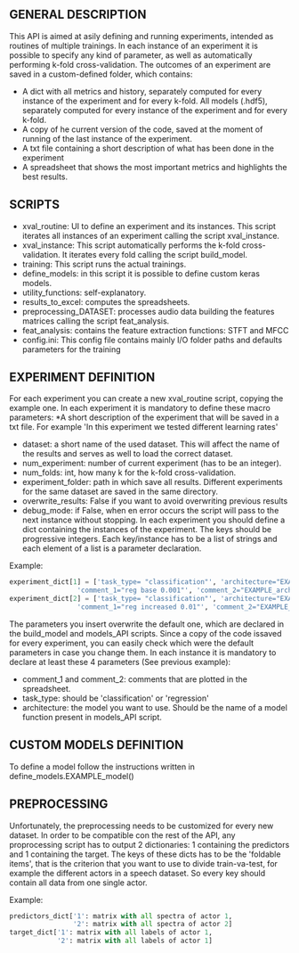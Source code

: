 ## GENERAL DESCRIPTION
This API is aimed at asily defining and running experiments, intended as routines
of multiple trainings. In each instance of an experiment it is possible to specify any kind
of parameter, as well as automatically performing k-fold cross-validation. The outcomes
of an experiment are saved in a custom-defined folder, which contains:
* A dict with all metrics and history, separately computed for every instance of the experiment and for every k-fold. All models (.hdf5), separately computed for every instance of the experiment and for every k-fold.
* A copy of he current version of the code, saved at the moment of running of the last instance of the experiment.
* A txt file containing a short description of what has been done in the experiment
* A spreadsheet that shows the most important metrics and highlights the best results.


## SCRIPTS
* xval_routine: UI to define an experiment and its instances. This script iterates all instances of an experiment calling the script xval_instance.
* xval_instance: This script automatically performs the k-fold cross-validation. It iterates every fold calling the script build_model.
* training: This script runs the actual trainings.
* define_models: in this script it is possible to define custom keras models.
* utility_functions: self-explanatory.
* results_to_excel: computes the spreadsheets.
* preprocessing_DATASET: processes audio data building the features matrices calling the script feat_analysis.
* feat_analysis: contains the feature extraction functions: STFT and MFCC
* config.ini: This config file contains mainly I/O folder paths and defaults parameters for the training


## EXPERIMENT DEFINITION
For each experiment you can create a new xval_routine script, copying the example one.
In each experiment it is mandatory to define these macro parameters:
*A short description of the experiment that will be saved in a txt file. For example 'In this experiment we tested different learning rates'
* dataset: a short name of the used dataset. This will affect the name of the results and serves as well to load the correct dataset.
* num_experiment: number of current experiment (has to be an integer).
* num_folds: int, how many k for the k-fold cross-validation.
* experiment_folder: path in which save all results. Different experiments for the same dataset are saved in the same directory.
* overwrite_results: False if you want to avoid overwriting previous results
* debug_mode: if False, when en error occurs the script will pass to the next instance without stopping.
In each experiment you should define a dict containing the instances of the experiment. The keys should be progressive integers.
Each key/instance has to be a list of strings and each element of a list is a parameter declaration.

Example:
```python
experiment_dict[1] = ['task_type= "classification"', 'architecture="EXAMPLE_model"',
                 'comment_1="reg base 0.001"', 'comment_2="EXAMPLE_architecture"','regularization_lambda="0.001"']
experiment_dict[2] = ['task_type= "classification"', 'architecture="EXAMPLE_model"',
                 'comment_1="reg increased 0.01"', 'comment_2="EXAMPLE_architecture"','regularization_lambda="0.01"']

```

The parameters you insert overwrite the default one, which are declared in the build_model and models_API scripts. Since a copy of the code issaved for every experiment, you can easily check which were the default parameters in case you change them.
In each instance it is mandatory to declare at least these 4 parameters (See previous example):
* comment_1 and comment_2: comments that are plotted in the spreadsheet.
* task_type: should be 'classification' or 'regression'
* architecture: the model you want to use. Should be the name of a model function present in models_API script.

## CUSTOM MODELS DEFINITION
To define a model follow the instructions written in define_models.EXAMPLE_model()


## PREPROCESSING
Unfortunately, the preprocessing needs to be customized for every new dataset. In order to be compatible con the rest of the API, any proprocessing script has to output 2 dictionaries: 1 containing the predictors and 1 containing the target. The keys of these dicts has to be the 'foldable items', that is the criterion that you want to use to divide train-va-test, for example the different actors in a speech dataset. So every key should contain all data from one single actor.

Example:
```python
predictors_dict['1': matrix with all spectra of actor 1,
                '2': matrix with all spectra of actor 2]
target_dict['1': matrix with all labels of actor 1,
            '2': matrix with all labels of actor 1]
```
